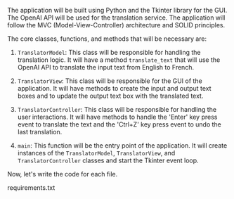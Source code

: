 The application will be built using Python and the Tkinter library for the GUI. The OpenAI API will be used for the translation service. The application will follow the MVC (Model-View-Controller) architecture and SOLID principles.

The core classes, functions, and methods that will be necessary are:

1. `TranslatorModel`: This class will be responsible for handling the translation logic. It will have a method `translate_text` that will use the OpenAI API to translate the input text from English to French.

2. `TranslatorView`: This class will be responsible for the GUI of the application. It will have methods to create the input and output text boxes and to update the output text box with the translated text.

3. `TranslatorController`: This class will be responsible for handling the user interactions. It will have methods to handle the 'Enter' key press event to translate the text and the 'Ctrl+Z' key press event to undo the last translation.

4. `main`: This function will be the entry point of the application. It will create instances of the `TranslatorModel`, `TranslatorView`, and `TranslatorController` classes and start the Tkinter event loop.

Now, let's write the code for each file.

requirements.txt
